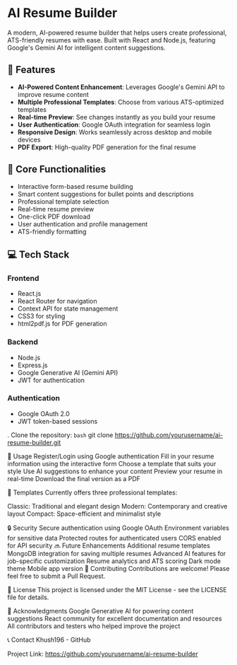 # AI Resume Builder

A modern, AI-powered resume builder that helps users create professional, ATS-friendly resumes with ease. Built with React and Node.js, featuring Google's Gemini AI for intelligent content suggestions.

## 🌟 Features

- **AI-Powered Content Enhancement**: Leverages Google's Gemini API to improve resume content
- **Multiple Professional Templates**: Choose from various ATS-optimized templates
- **Real-time Preview**: See changes instantly as you build your resume
- **User Authentication**: Google OAuth integration for seamless login
- **Responsive Design**: Works seamlessly across desktop and mobile devices
- **PDF Export**: High-quality PDF generation for the final resume

## 🚀 Core Functionalities

- Interactive form-based resume building
- Smart content suggestions for bullet points and descriptions
- Professional template selection
- Real-time resume preview
- One-click PDF download
- User authentication and profile management
- ATS-friendly formatting

## 💻 Tech Stack

### Frontend
- React.js
- React Router for navigation
- Context API for state management
- CSS3 for styling
- html2pdf.js for PDF generation

### Backend
- Node.js
- Express.js
- Google Generative AI (Gemini API)
- JWT for authentication

### Authentication
- Google OAuth 2.0
- JWT token-based sessions

. Clone the repository:
```bash```
git clone https://github.com/yourusername/ai-resume-builder.git


🌈 Usage
Register/Login using Google authentication
Fill in your resume information using the interactive form
Choose a template that suits your style
Use AI suggestions to enhance your content
Preview your resume in real-time
Download the final version as a PDF

🎨 Templates
Currently offers three professional templates:

Classic: Traditional and elegant design
Modern: Contemporary and creative layout
Compact: Space-efficient and minimalist style


🔒 Security
Secure authentication using Google OAuth
Environment variables for sensitive data
Protected routes for authenticated users
CORS enabled for API security
🔜 Future Enhancements
Additional resume templates
MongoDB integration for saving multiple resumes
Advanced AI features for job-specific customization
Resume analytics and ATS scoring
Dark mode theme
Mobile app version
👥 Contributing
Contributions are welcome! Please feel free to submit a Pull Request.

📄 License
This project is licensed under the MIT License - see the LICENSE file for details.

🙏 Acknowledgments
Google Generative AI for powering content suggestions
React community for excellent documentation and resources
All contributors and testers who helped improve the project


📞 Contact
Khush196 - GitHub

Project Link: https://github.com/yourusername/ai-resume-builder


